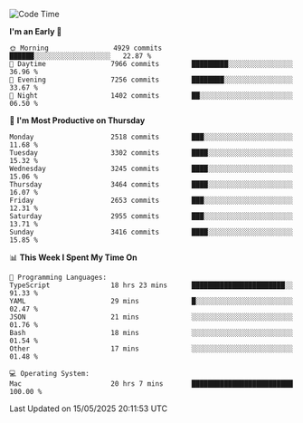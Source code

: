 <!--START_SECTION:waka-->
![Code Time](http://img.shields.io/badge/Code%20Time-5%2C075%20hrs%2052%20mins-blue)

**I'm an Early 🐤** 

```text
🌞 Morning                4929 commits        ██████░░░░░░░░░░░░░░░░░░░   22.87 % 
🌆 Daytime                7966 commits        █████████░░░░░░░░░░░░░░░░   36.96 % 
🌃 Evening                7256 commits        ████████░░░░░░░░░░░░░░░░░   33.67 % 
🌙 Night                  1402 commits        ██░░░░░░░░░░░░░░░░░░░░░░░   06.50 % 
```
📅 **I'm Most Productive on Thursday** 

```text
Monday                   2518 commits        ███░░░░░░░░░░░░░░░░░░░░░░   11.68 % 
Tuesday                  3302 commits        ████░░░░░░░░░░░░░░░░░░░░░   15.32 % 
Wednesday                3245 commits        ████░░░░░░░░░░░░░░░░░░░░░   15.06 % 
Thursday                 3464 commits        ████░░░░░░░░░░░░░░░░░░░░░   16.07 % 
Friday                   2653 commits        ███░░░░░░░░░░░░░░░░░░░░░░   12.31 % 
Saturday                 2955 commits        ███░░░░░░░░░░░░░░░░░░░░░░   13.71 % 
Sunday                   3416 commits        ████░░░░░░░░░░░░░░░░░░░░░   15.85 % 
```


📊 **This Week I Spent My Time On** 

```text
💬 Programming Languages: 
TypeScript               18 hrs 23 mins      ███████████████████████░░   91.33 % 
YAML                     29 mins             █░░░░░░░░░░░░░░░░░░░░░░░░   02.47 % 
JSON                     21 mins             ░░░░░░░░░░░░░░░░░░░░░░░░░   01.76 % 
Bash                     18 mins             ░░░░░░░░░░░░░░░░░░░░░░░░░   01.54 % 
Other                    17 mins             ░░░░░░░░░░░░░░░░░░░░░░░░░   01.48 % 

💻 Operating System: 
Mac                      20 hrs 7 mins       █████████████████████████   100.00 % 
```


 Last Updated on 15/05/2025 20:11:53 UTC
<!--END_SECTION:waka-->
